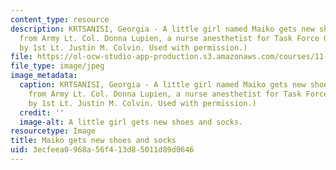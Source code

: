```yaml
---
content_type: resource
description: KRTSANISI, Georgia - A little girl named Maiko gets new shoes and socks
  from Army Lt. Col. Donna Lupien, a nurse anesthetist for Task Force GTEP. (Photograph
  by 1st Lt. Justin M. Colvin. Used with permission.)
file: https://ol-ocw-studio-app-production.s3.amazonaws.com/courses/11-020-poverty-public-policy-and-controversy-fall-2003/3ecfeea0968a56f413d85011d89d0646_11-020f03.jpg
file_type: image/jpeg
image_metadata:
  caption: KRTSANISI, Georgia - A little girl named Maiko gets new shoes and socks
    from Army Lt. Col. Donna Lupien, a nurse anesthetist for Task Force GTEP. (Photograph
    by 1st Lt. Justin M. Colvin. Used with permission.)
  credit: ''
  image-alt: A little girl gets new shoes and socks.
resourcetype: Image
title: Maiko gets new shoes and socks
uid: 3ecfeea0-968a-56f4-13d8-5011d89d0646
---
```

